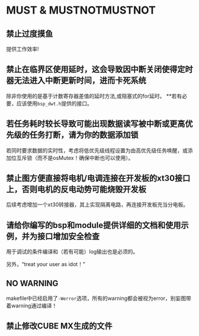 # MUST & MUSTNOTMUSTNOT

## 禁止过度摸鱼

提供工作效率!
## 禁止在临界区使用延时，这会导致因中断关闭使得定时器无法进入中断更新时间，进而卡死系统

除非你使用的是基于计数寄存器差值的延时方法,或阻塞式的for延时。
**若有必要，应该使用`bsp_dwt.h`提供的接口。

## 若任务耗时较长导致可能出现数据读写被中断或更高优先级的任务打断，请为你的数据添加锁

若同时要求数据的实时性，考虑将低优先级线程设置为由高优先级任务唤醒，或添加位互斥锁（而不是osMutex！确保中断也可以使用）。

## 禁止图方便直接将电机/电调连接在开发板的xt30接口上，否则电机的反电动势可能烧毁开发板

后续考虑增加一个xt30转接器，其上实现隔离电路，再连接开发板充当分电板。

## 请给你编写的bsp和module提供详细的文档和使用示例，并为接口增加安全检查

用于调试的条件编译和（若有可能）log输出也是必须的。

另外，“treat your user as idot！”

## NO WARNING

makefile中已经启用了`-Werror`选项，所有的warning都会被视为error，别妄图带着warning通过编译！

## 禁止修改CUBE MX生成的文件
